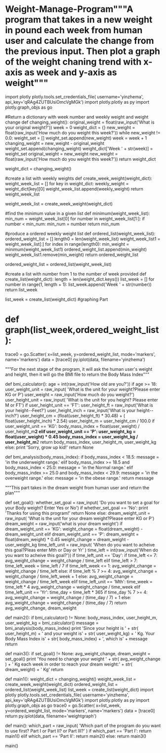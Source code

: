# Weight-Manage-Program"""A program that takes in a new weight in pound each week from human user and calculate the change from the previous input. Then plot a graph of the weight chaning trend with x-axis as week and y-axis as weight"""

import plotly
plotly.tools.set_credentials_file(
    username='yinzhema', api_key='qRAg4ZUTBUsiOmcVgMGk')
import plotly.plotly as py
import plotly.graph_objs as go


#Return a dictionary with week number and weekly weight and weight change
def changing_weight():
    original_weight = float(raw_input('What is your original weight?'))
    week = 0
    weight_dict = {}
    new_weight = float(raw_input('How much do you weight this week?'))
    while new_weight != 0.0:
        weight_set = []
        weight_set.append(new_weight)
        week = week + 1
        changing_weight = new_weight - original_weight
        weight_set.append(changing_weight)
        weight_dict['Week ' + str(week)] = weight_set
        original_weight = new_weight
        new_weight = float(raw_input('How much do you weight this week?'))
    return weight_dict


weight_dict = changing_weight()


#create a list with weekly weights
def create_week_weight(weight_dict):
    weight_week_list = []
    for key in weight_dict:
        weekly_weight = weight_dict[key][0]
        weight_week_list.append(weekly_weight)
    return weight_week_list


weight_week_list = create_week_weight(weight_dict)


#find the minimum value in a given list
def minimum(weight_week_list):
    min_num = weight_week_list[0]
    for number in weight_week_list[1:]:
        if number < min_num:
            min_num = number
    return min_num


#produce a ordered weekly weight list
def ordered_list(weight_week_list):
    ordered_weight_list = []
    length0 = len(weight_week_list)
    weight_week_list1 = weight_week_list[:]
    for index in range(length0):
        min_weight = minimum(weight_week_list1)
        ordered_weight_list.append(min_weight)
        weight_week_list1.remove(min_weight)
    return ordered_weight_list


ordered_weight_list = ordered_list(weight_week_list)


#create a list with number from 1 to the number of week provided
def create_list(weight_dict):
    length = len(weight_dict.keys())
    list_week = []
    for number in range(1, length + 1):
        list_week.append('Week ' + str(number))
    return list_week


list_week = create_list(weight_dict)
#graphing Part
# def graph(list_week,ordered_weight_list):

trace0 = go.Scatter(
    x=list_week, y=ordered_weight_list, mode='markers', name='markers')
data = [trace0]
py.iplot(data, filename='yinzhema')


"""For the next stage of the program, it will ask the human user's weight and height, then it will go the BMI file to return the Body Mass Index"""


def bmi_calculator():
    age = int(raw_input('How old are you?'))
    if age >= 18:
        user_weight_unit = raw_input(
            'What is the unit for your weight?Please enter KG or P')
        user_weight = raw_input('How much do you weight?')
        user_height_unit = raw_input(
            'What is the unit for you height? Please enter M or FT')
        if user_height_unit == 'FT':
            user_height_ft = raw_input('What is your height--Feet?')
            user_height_inch = raw_input('What is your height--inch?')
            user_height_cm = (float(user_height_ft) * 30.48) + (
                float(user_height_inch) * 2.54)
            user_height_m = user_height_cm / 100.0
        if user_weight_unit == 'KG':
            body_mass_index = float(user_weight) / user_height_m**2
        elif user_weight_unit == 'P':
            user_weight_kg = float(user_weight) * 0.45
            body_mass_index = user_weight_kg / user_height_m**2
        return body_mass_index, user_height_m, user_weight_kg
    else:
        print 'Sorry, grow up kid!'
        return None


def bmi_analysis(body_mass_index):
    if body_mass_index < 18.5:
        message = 'in the underweight range.'
    elif body_mass_index >= 18.5 and body_mass_index < 25.0:
        message = 'in the Normal range.'
    elif body_mass_index >= 25.0 and body_mass_index < 29.9:
        message = 'in the overweight range.'
    else:
        message = 'in the obese range.'
    return message


"""This part takes in the dream weight from human user and return the plan"""


def set_goal():
    whether_set_goal = raw_input(
        'Do you want to set a goal for your Body weight? Enter Yes or No')
    if whether_set_goal == 'No':
        print 'Thanks for using this program!'
        return None
    else:
        dream_weight_unit = raw_input(
            'What is the unit for your dream weight?Please enter KG or P')
        dream_weight = raw_input('what is your dream weight')
        if dream_weight_unit == 'KG':
            weight_change = float(dream_weight) - dream_weight_unit
        elif dream_weight_unit == 'P':
            dream_weight = float(dream_weight) * 0.45
            weight_change = dream_weight - user_weight_kg
        time_left_unit = raw_input(
            'When do you want to acheive this goal?Pleas enter Mth or Day or Yr'
        )
        time_left = int(raw_input('When do you want to acheive this goal?'))
        if time_left_unit == 'Day':
            if time_left <= 7:
                avg_weight_change = weight_change / time_left
            elif time_left > 7:
                time_left_week = time_left / 7
                if time_left_week <= 1:
                    avg_weight_change = weight_change / time_left
                else:
                    if time_left % 7 >= 4:
                        avg_weight_change = weight_change / time_left_week + 1
                    else:
                        avg_weight_change = weight_change / time_left_week
        elif time_left_unit == 'Mth':
            time_week = time_left * 4
            avg_weight_change = weight_change / time_week
        elif time_left_unit == 'Yr':
            time_day = time_left * 365
            if time_day % 7 >= 4:
                avg_weight_change = weight_change / (time_day / 7) + 1
            else:
                avg_weight_change = weight_change / (time_day / 7)
        return avg_weight_change, dream_weight


def main2():
    if bmi_calculator() != None:
        body_mass_index, user_height_m, user_weight_kg = bmi_calculator()
        message = bmi_analysis(body_mass_index)
        print 'Since your height is ' + str(
            user_height_m) + ' and your weight is' + str(
                user_weight_kg) + ' Kg. Your Body Mass Index is' + str(
                    body_mass_index) + ', which is' + message
    return


def main3():
    if set_goal() != None:
        avg_weight_change, dream_weight = set_goal()
        print 'You need to change your weight ' + str(
            avg_weight_change
        ) + ' Kg each week in order to reach your dream weight:' + str(
            dream_weight) + ' Kg'
    return


def main1():
    weight_dict = changing_weight()
    weight_week_list = create_week_weight(weight_dict)
    ordered_weight_list = ordered_list(weight_week_list)
    list_week = create_list(weight_dict)
    import plotly
    plotly.tools.set_credentials_file(
        username='yinzhema', api_key='qRAg4ZUTBUsiOmcVgMGk')
    import plotly.plotly as py
    import plotly.graph_objs as go
    trace0 = go.Scatter(
        x=list_week, y=ordered_weight_list, mode='markers', name='markers')
    data = [trace0]
    return py.iplot(data, filename='weightgraph')


def main():
    which_part = raw_input(
        'Which part of the program do you want to use first? Part I or Part II? or Part III?'
    )
    if which_part == 'Part I':
        return main1()
    elif which_part == 'Part II':
        return main2()
    else:
        return main3()


main()

